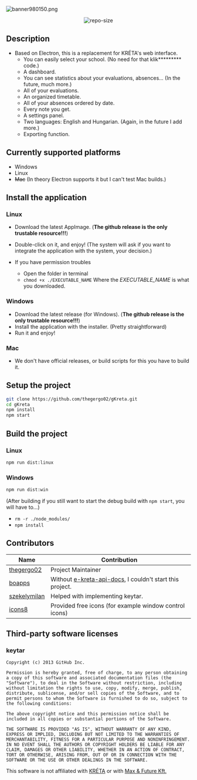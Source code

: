 ![banner980150.png](https://raw.githubusercontent.com/thegergo02/gKreta/master/img/banner980150.png)

<p align="center"><img src="https://img.shields.io/github/repo-size/thegergo02/gKreta.svg?colorB=red&style=for-the-badge" alt="repo-size">
   
## Description
* Based on Electron, this is a replacement for KRÉTA's web interface.
    * You can easily select your school. (No need for that klik********* code.)
    * A dashboard.
    * You can see statistics about your evaluations, absences... (In the future, much more.)
    * All of your evaluations. 
    * An organized timetable.
    * All of your absences ordered by date.
    * Every note you get.
    * A settings panel.
    * Two languages: English and Hungarian. (Again, in the future I add more.)
    * Exporting function.

## Currently supported platforms
* Windows
* Linux
* ~~Mac~~ (In theory Electron supports it but I can't test Mac builds.)

## Install the application
### Linux
* Download the latest AppImage. (**The github release is the only trustable resource!!!**)
* Double-click on it, and enjoy! (The system will ask if you want to integrate the application with the system, your decision.)

* If you have permission troubles
    * Open the folder in terminal
    * `chmod +x ./EXECUTABLE_NAME` Where the *EXECUTABLE_NAME* is what you downloaded.
    
### Windows
* Download the latest release (for Windows).  (**The github release is the only trustable resource!!!**)
* Install the application with the installer. (Pretty straightforward)
* Run it and enjoy!


### Mac
* We don't have official releases, or build scripts for this you have to build it.

## Setup the project
```bash
git clone https://github.com/thegergo02/gKreta.git
cd gKreta
npm install
npm start
```

## Build the project
### Linux
```bash
npm run dist:linux
```
### Windows
```bash
npm run dist:win
```
(After building if you still want to start the debug build with `npm start`, you will have to...)
* `rm -r ./node_modules/`
* `npm install`

## Contributors
| Name | Contribution |
| ------------- | ------------- |
| [thegergo02](https://github.com/thegergo02) | Project Maintainer |
| [boapps](https://github.com/boapps) | Without [e-kreta-api-docs](https://github.com/boapps/e-kreta-api-docs), I couldn't start this project. |
| [szekelymilan](https://github.com/szekelymilan) | Helped with implementing keytar. |
| [icons8](https://icons8.com) | Provided free icons (for example window control icons) |

## Third-party software licenses
### keytar
```
Copyright (c) 2013 GitHub Inc.

Permission is hereby granted, free of charge, to any person obtaining a copy of this software and associated documentation files (the "Software"), to deal in the Software without restriction, including without limitation the rights to use, copy, modify, merge, publish, distribute, sublicense, and/or sell copies of the Software, and to permit persons to whom the Software is furnished to do so, subject to the following conditions:

The above copyright notice and this permission notice shall be included in all copies or substantial portions of the Software.

THE SOFTWARE IS PROVIDED "AS IS", WITHOUT WARRANTY OF ANY KIND, EXPRESS OR IMPLIED, INCLUDING BUT NOT LIMITED TO THE WARRANTIES OF MERCHANTABILITY, FITNESS FOR A PARTICULAR PURPOSE AND NONINFRINGEMENT. IN NO EVENT SHALL THE AUTHORS OR COPYRIGHT HOLDERS BE LIABLE FOR ANY CLAIM, DAMAGES OR OTHER LIABILITY, WHETHER IN AN ACTION OF CONTRACT, TORT OR OTHERWISE, ARISING FROM, OUT OF OR IN CONNECTION WITH THE SOFTWARE OR THE USE OR OTHER DEALINGS IN THE SOFTWARE.
```

This software is not affiliated with [KRÉTA](https://www.ekreta.hu/) or with [Max & Future Kft.](http://www.max.hu/hu/) 
